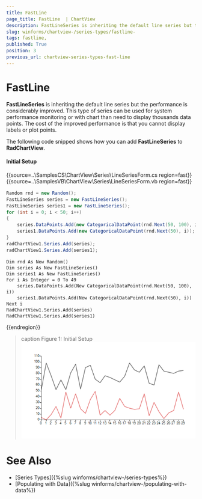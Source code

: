 ```yaml
---
title: FastLine 
page_title: FastLine  | ChartView
description: FastLineSeries is inheriting the default line series but the performance is considerably improved. 
slug: winforms/chartview-/series-types/fastline-
tags: fastline,
published: True
position: 3
previous_url: chartview-series-types-fast-line
---
```


# FastLine

__FastLineSeries__ is inheriting the default line series but the performance is considerably improved. This type of series can be used for system performance monitoring or with chart than need to display thousands data points. The cost of the improved performance is that you cannot display labels or plot points.

The following code snipped shows how you can add __FastLineSeries__ to __RadChartView__.

#### Initial Setup

{{source=..\SamplesCS\ChartView\Series\LineSeriesForm.cs region=fast}} 
{{source=..\SamplesVB\ChartView\Series\LineSeriesForm.vb region=fast}} 

````C#
Random rnd = new Random();
FastLineSeries series = new FastLineSeries();
FastLineSeries series1 = new FastLineSeries();
for (int i = 0; i < 50; i++)
{
    series.DataPoints.Add(new CategoricalDataPoint(rnd.Next(50, 100), i));
    series1.DataPoints.Add(new CategoricalDataPoint(rnd.Next(50), i));
}
radChartView1.Series.Add(series);
radChartView1.Series.Add(series1);

````
````VB.NET
Dim rnd As New Random()
Dim series As New FastLineSeries()
Dim series1 As New FastLineSeries()
For i As Integer = 0 To 49
    series.DataPoints.Add(New CategoricalDataPoint(rnd.Next(50, 100), i))
    series1.DataPoints.Add(New CategoricalDataPoint(rnd.Next(50), i))
Next i
RadChartView1.Series.Add(series)
RadChartView1.Series.Add(series1)

````

{{endregion}}

>caption Figure 1: Initial Setup
![chartview-series-types-line 004](images/chartview-series-types-line004.png)

# See Also

* [Series Types]({%slug winforms/chartview-/series-types%})
* [Populating with Data]({%slug winforms/chartview-/populating-with-data%})